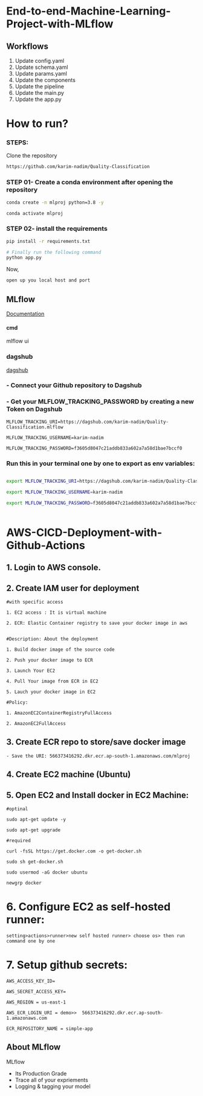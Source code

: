 # End-to-end-Machine-Learning-Project-with-MLflow


## Workflows

1. Update config.yaml
2. Update schema.yaml
3. Update params.yaml
4. Update the components
5. Update the pipeline 
6. Update the main.py
7. Update the app.py



# How to run?
### STEPS:

Clone the repository

```bash
https://github.com/karim-nadim/Quality-Classification
```
### STEP 01- Create a conda environment after opening the repository

```bash
conda create -n mlproj python=3.8 -y
```

```bash
conda activate mlproj
```


### STEP 02- install the requirements
```bash
pip install -r requirements.txt
```


```bash
# Finally run the following command
python app.py
```

Now,
```bash
open up you local host and port
```



## MLflow

[Documentation](https://mlflow.org/docs/latest/index.html)


#### cmd
mlflow ui

### dagshub
[dagshub](https://dagshub.com/)

### - Connect your Github repository to Dagshub
### - Get your MLFLOW_TRACKING_PASSWORD by creating a new Token on Dagshub

	MLFLOW_TRACKING_URI=https://dagshub.com/karim-nadim/Quality-Classification.mlflow

	MLFLOW_TRACKING_USERNAME=karim-nadim 

	MLFLOW_TRACKING_PASSWORD=f3605d8047c21addb833a602a7a58d1bae7bccf0

	



### Run this in your terminal one by one to export as env variables:

```bash

export MLFLOW_TRACKING_URI=https://dagshub.com/karim-nadim/Quality-Classification.mlflow

export MLFLOW_TRACKING_USERNAME=karim-nadim 

export MLFLOW_TRACKING_PASSWORD=f3605d8047c21addb833a602a7a58d1bae7bccf0



```



# AWS-CICD-Deployment-with-Github-Actions

## 1. Login to AWS console.

## 2. Create IAM user for deployment

	#with specific access

	1. EC2 access : It is virtual machine

	2. ECR: Elastic Container registry to save your docker image in aws


	#Description: About the deployment

	1. Build docker image of the source code

	2. Push your docker image to ECR

	3. Launch Your EC2 

	4. Pull Your image from ECR in EC2

	5. Lauch your docker image in EC2

	#Policy:

	1. AmazonEC2ContainerRegistryFullAccess

	2. AmazonEC2FullAccess

	
## 3. Create ECR repo to store/save docker image
    - Save the URI: 566373416292.dkr.ecr.ap-south-1.amazonaws.com/mlproj

	
## 4. Create EC2 machine (Ubuntu) 

## 5. Open EC2 and Install docker in EC2 Machine:
	
	
	#optinal

	sudo apt-get update -y

	sudo apt-get upgrade
	
	#required

	curl -fsSL https://get.docker.com -o get-docker.sh

	sudo sh get-docker.sh

	sudo usermod -aG docker ubuntu

	newgrp docker
	
# 6. Configure EC2 as self-hosted runner:
    setting>actions>runner>new self hosted runner> choose os> then run command one by one


# 7. Setup github secrets:

    AWS_ACCESS_KEY_ID=

    AWS_SECRET_ACCESS_KEY=

    AWS_REGION = us-east-1

    AWS_ECR_LOGIN_URI = demo>>  566373416292.dkr.ecr.ap-south-1.amazonaws.com

    ECR_REPOSITORY_NAME = simple-app




## About MLflow 
MLflow

 - Its Production Grade
 - Trace all of your expriements
 - Logging & tagging your model


